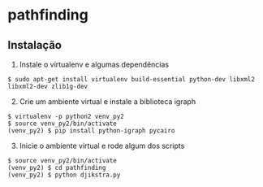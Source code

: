 # pathfinding


## Instalação

 1. Instale o virtualenv e algumas dependências
```console
$ sudo apt-get install virtualenv build-essential python-dev libxml2 libxml2-dev zlib1g-dev
```
 2. Crie um ambiente virtual e instale a biblioteca igraph
```console
$ virtualenv -p python2 venv_py2
$ source venv_py2/bin/activate
(venv_py2) $ pip install python-igraph pycairo
```
 3. Inicie o ambiente virtual e rode algum dos scripts

```console
$ source venv_py2/bin/activate
(venv_py2) $ cd pathfinding
(venv_py2) $ python djikstra.py
```
